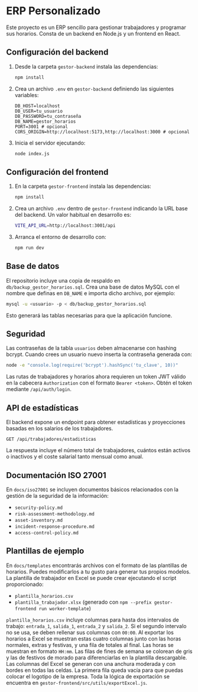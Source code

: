 # ERP Personalizado

Este proyecto es un ERP sencillo para gestionar trabajadores y programar sus horarios. Consta de un backend en Node.js y un frontend en React.

## Configuración del backend

1. Desde la carpeta `gestor-backend` instala las dependencias:
   ```bash
   npm install
   ```
2. Crea un archivo `.env` en `gestor-backend` definiendo las siguientes variables:
   ```env
   DB_HOST=localhost
   DB_USER=tu_usuario
   DB_PASSWORD=tu_contraseña
   DB_NAME=gestor_horarios
   PORT=3001 # opcional
   CORS_ORIGIN=http://localhost:5173,http://localhost:3000 # opcional
   ```
3. Inicia el servidor ejecutando:
   ```bash
   node index.js
   ```

## Configuración del frontend

1. En la carpeta `gestor-frontend` instala las dependencias:
   ```bash
   npm install
   ```
2. Crea un archivo `.env` dentro de `gestor-frontend` indicando la URL base del
   backend. Un valor habitual en desarrollo es:
   ```bash
   VITE_API_URL=http://localhost:3001/api
   ```
3. Arranca el entorno de desarrollo con:
   ```bash
   npm run dev
   ```

## Base de datos

El repositorio incluye una copia de respaldo en `db/backup_gestor_horarios.sql`. Crea una base de datos MySQL con el nombre que definas en `DB_NAME` e importa dicho archivo, por ejemplo:
```bash
mysql -u <usuario> -p < db/backup_gestor_horarios.sql
```
Esto generará las tablas necesarias para que la aplicación funcione.

## Seguridad

Las contraseñas de la tabla `usuarios` deben almacenarse con hashing bcrypt. Cuando crees un usuario nuevo inserta la contraseña generada con:

```bash
node -e "console.log(require('bcrypt').hashSync('tu_clave', 10))"
```

Las rutas de trabajadores y horarios ahora requieren un token JWT válido en la cabecera `Authorization` con el formato `Bearer <token>`. Obtén el token mediante `/api/auth/login`.

## API de estadísticas

El backend expone un endpoint para obtener estadísticas y proyecciones basadas en los salarios de los trabajadores.

```
GET /api/trabajadores/estadisticas
```

La respuesta incluye el número total de trabajadores, cuántos están activos o inactivos y el coste salarial tanto mensual como anual.

## Documentación ISO 27001

En `docs/iso27001` se incluyen documentos básicos relacionados con la gestión de la seguridad de la información:

- `security-policy.md`
- `risk-assessment-methodology.md`
- `asset-inventory.md`
- `incident-response-procedure.md`
- `access-control-policy.md`

## Plantillas de ejemplo

En `docs/templates` encontrarás archivos con el formato de las plantillas de horarios. Puedes modificarlos a tu gusto para generar tus propios modelos. La plantilla de trabajador en Excel se puede crear ejecutando el script proporcionado:

- `plantilla_horarios.csv`
- `plantilla_trabajador.xlsx` (generado con `npm --prefix gestor-frontend run worker-template`)

`plantilla_horarios.csv` incluye columnas para hasta dos intervalos de trabajo:
`entrada_1`, `salida_1`, `entrada_2` y `salida_2`.
Si el segundo intervalo no se usa, se deben rellenar sus columnas con `00:00`.
Al exportar los horarios a Excel se muestran estas cuatro columnas junto con las horas normales, extras y festivas, y una fila de totales al final.
Las horas se muestran en formato `HH:mm`. Las filas de fines de semana se colorean de gris y las de festivos de morado para diferenciarlas en la plantilla descargable.
Las columnas del Excel se generan con una anchura moderada y con bordes en todas las celdas. La primera fila queda vacía para que puedas colocar el logotipo de la empresa. Toda la lógica de exportación se encuentra en `gestor-frontend/src/utils/exportExcel.js`.
